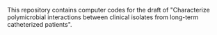 This repository contains computer codes for the draft of "Characterize polymicrobial interactions between clinical isolates from long-term catheterized patients".
